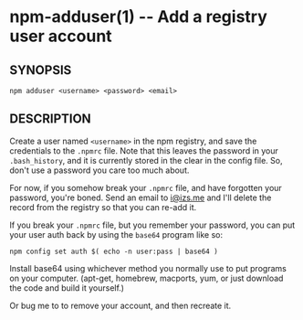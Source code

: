 npm-adduser(1) -- Add a registry user account
=============================================

## SYNOPSIS

    npm adduser <username> <password> <email>

## DESCRIPTION

Create a user named `<username>` in the npm registry, and save the
credentials to the `.npmrc` file. Note that this leaves the password
in your `.bash_history`, and it is currently stored in the clear in
the config file. So, don't use a password you care too much about.

For now, if you somehow break your `.npmrc` file, and have forgotten your
password, you're boned. Send an email to i@izs.me and I'll delete the
record from the registry so that you can re-add it.

If you break your `.npmrc` file, but you remember your password, you
can put your user auth back by using the `base64` program like so:

    npm config set auth $( echo -n user:pass | base64 )

Install base64 using whichever method you normally use to put programs on
your computer.  (apt-get, homebrew, macports, yum, or just download the
code and build it yourself.)

Or bug me to to remove your account, and then recreate it.
